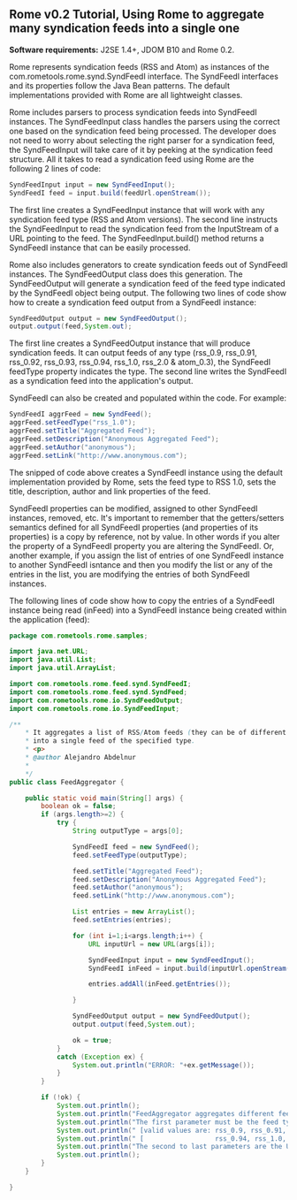 ## Rome v0.2 Tutorial, Using Rome to aggregate many syndication feeds into a single one

**Software requirements:** J2SE 1.4+, JDOM B10 and Rome 0.2.

Rome represents syndication feeds (RSS and Atom) as instances of the
com.rometools.rome.synd.SyndFeedI interface. The SyndFeedI interfaces
and its properties follow the Java Bean patterns. The default
implementations provided with Rome are all lightweight classes.

Rome includes parsers to process syndication feeds into SyndFeedI
instances. The SyndFeedInput class handles the parsers using the correct
one based on the syndication feed being processed. The developer does
not need to worry about selecting the right parser for a syndication
feed, the SyndFeedInput will take care of it by peeking at the
syndication feed structure. All it takes to read a syndication feed
using Rome are the following 2 lines of code:

```java
SyndFeedInput input = new SyndFeedInput();
SyndFeedI feed = input.build(feedUrl.openStream());
```

The first line creates a SyndFeedInput instance that will work with any
syndication feed type (RSS and Atom versions). The second line instructs
the SyndFeedInput to read the syndication feed from the InputStream of a
URL pointing to the feed. The SyndFeedInput.build() method returns a
SyndFeedI instance that can be easily processed.

Rome also includes generators to create syndication feeds out of
SyndFeedI instances. The SyndFeedOutput class does this generation. The
SyndFeedOutput will generate a syndication feed of the feed type
indicated by the SyndFeedI object being output. The following two lines
of code show how to create a syndication feed output from a SyndFeedI
instance:

```java
SyndFeedOutput output = new SyndFeedOutput();
output.output(feed,System.out);
```

The first line creates a SyndFeedOutput instance that will produce
syndication feeds. It can output feeds of any type (rss_0.9, rss_0.91,
rss_0.92, rss_0.93, rss_0.94, rss_1.0, rss_2.0 & atom_0.3), the
SyndFeedI feedType property indicates the type. The second line writes
the SyndFeedI as a syndication feed into the application\'s output.

SyndFeedI can also be created and populated within the code. For
example:

```java
SyndFeedI aggrFeed = new SyndFeed();
aggrFeed.setFeedType("rss_1.0");
aggrFeed.setTitle("Aggregated Feed");
aggrFeed.setDescription("Anonymous Aggregated Feed");
aggrFeed.setAuthor("anonymous");
aggrFeed.setLink("http://www.anonymous.com");
```

The snipped of code above creates a SyndFeedI instance using the default
implementation provided by Rome, sets the feed type to RSS 1.0, sets the
title, description, author and link properties of the feed.

SyndFeedI properties can be modified, assigned to other SyndFeedI
instances, removed, etc. It\'s important to remember that the
getters/setters semantics defined for all SyndFeedI properties (and
properties of its properties) is a copy by reference, not by value. In
other words if you alter the property of a SyndFeedI property you are
altering the SyndFeedI. Or, another example, if you assign the list of
entries of one SyndFeedI instance to another SyndFeedI isntance and then
you modify the list or any of the entries in the list, you are modifying
the entries of both SyndFeedI instances.

The following lines of code show how to copy the entries of a SyndFeedI
instance being read (inFeed) into a SyndFeedI instance being created
within the application (feed):

```java
package com.rometools.rome.samples;

import java.net.URL;
import java.util.List;
import java.util.ArrayList;

import com.rometools.rome.feed.synd.SyndFeedI;
import com.rometools.rome.feed.synd.SyndFeed;
import com.rometools.rome.io.SyndFeedOutput;
import com.rometools.rome.io.SyndFeedInput;

/**
    * It aggregates a list of RSS/Atom feeds (they can be of different types)
    * into a single feed of the specified type.
    * <p>
    * @author Alejandro Abdelnur
    *
    */
public class FeedAggregator {

    public static void main(String[] args) {
        boolean ok = false;
        if (args.length>=2) {
            try {
                String outputType = args[0];

                SyndFeedI feed = new SyndFeed();
                feed.setFeedType(outputType);

                feed.setTitle("Aggregated Feed");
                feed.setDescription("Anonymous Aggregated Feed");
                feed.setAuthor("anonymous");
                feed.setLink("http://www.anonymous.com");

                List entries = new ArrayList();
                feed.setEntries(entries);

                for (int i=1;i<args.length;i++) {
                    URL inputUrl = new URL(args[i]);

                    SyndFeedInput input = new SyndFeedInput();
                    SyndFeedI inFeed = input.build(inputUrl.openStream());

                    entries.addAll(inFeed.getEntries());

                }

                SyndFeedOutput output = new SyndFeedOutput();
                output.output(feed,System.out);

                ok = true;
            }
            catch (Exception ex) {
                System.out.println("ERROR: "+ex.getMessage());
            }
        }

        if (!ok) {
            System.out.println();
            System.out.println("FeedAggregator aggregates different feeds into a single one.");
            System.out.println("The first parameter must be the feed type for the aggregated feed.");
            System.out.println(" [valid values are: rss_0.9, rss_0.91, rss_0.92, rss_0.93, ]");
            System.out.println(" [                  rss_0.94, rss_1.0, rss_2.0 & atom_0.3  ]");
            System.out.println("The second to last parameters are the URLs of feeds to aggregate.");
            System.out.println();
        }
    }

}
```
